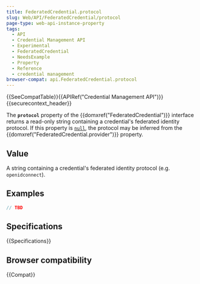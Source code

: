 ```yaml
---
title: FederatedCredential.protocol
slug: Web/API/FederatedCredential/protocol
page-type: web-api-instance-property
tags:
  - API
  - Credential Management API
  - Experimental
  - FederatedCredential
  - NeedsExample
  - Property
  - Reference
  - credential management
browser-compat: api.FederatedCredential.protocol
---
```


{{SeeCompatTable}}{{APIRef("Credential Management API")}}{{securecontext_header}}

The **`protocol`** property of the
{{domxref("FederatedCredential")}} interface returns a read-only
string containing a credential's federated identity protocol. If this
property is [`null`](/en-US/docs/Web/JavaScript/Reference/Operators/null), the protocol may be inferred from the
{{domxref("FederatedCredential.provider")}} property.

## Value

A string containing a credential's federated identity protocol (e.g.
`openidconnect`).

## Examples

```js
// TBD
```

## Specifications

{{Specifications}}

## Browser compatibility

{{Compat}}
